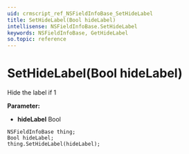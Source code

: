 ```yaml
---
uid: crmscript_ref_NSFieldInfoBase_SetHideLabel
title: SetHideLabel(Bool hideLabel)
intellisense: NSFieldInfoBase.SetHideLabel
keywords: NSFieldInfoBase, GetHideLabel
so.topic: reference
---
```


# SetHideLabel(Bool hideLabel)

Hide the label if 1

**Parameter:** 
 - **hideLabel** Bool

```crmscript
NSFieldInfoBase thing;
Bool hideLabel;
thing.SetHideLabel(hideLabel);
```


